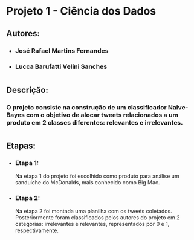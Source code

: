 # Projeto 1 - Ciência dos Dados

## Autores:
  * ### José Rafael Martins Fernandes
  * ### Lucca Barufatti Velini Sanches 

#

## Descrição:

### O projeto consiste na construção de um classificador Naive-Bayes com o objetivo de alocar tweets relacionados a um produto em 2 classes diferentes: relevantes e irrelevantes. 

#

## Etapas:
* ### Etapa 1:
    Na etapa 1 do projeto foi escolhido como produto para análise um sanduiche do McDonalds, mais conhecido como Big Mac.  


* ### Etapa 2: 
    Na etapa 2 foi montada uma planilha com os tweets coletados. Posteriormente foram classificados pelos autores do projeto em 2 categorias: irrelevantes e relevantes, representados por 0 e 1, respectivamente.  

